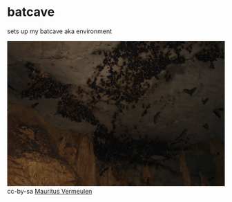 # batcave
sets up my batcave aka environment

![batcave](batcave.jpg)
cc-by-sa [Mauritus Vermeulen](https://www.flickr.com/photos/mvvermeulen/3226279796/in/photolist-5V6wzJ-5LCFpz-5LCPG2-5L41Us-6a4w65-8E8Pk8-5LGWeJ-oxYVSA-4h98K9-5LH5HY-g7RRUa-8WcSBY-5LGWbE-pBbNwX-oBTkRV-eYU8zt-eZ6xuw-eYU98M-eZ6DsJ-eYUgfe-eYUd2Z-eZ6tEj-6P8TxG-5LCPzK-bvVfZp-5LCFnx-5LGWdj-qFz1sp-yrJDx-dSBd3-cBK1aq-5LGWnh-5LGWow-5L42uS-c61cow-j5No4K-buFs89-5L43zb-5jkWap-7CoCZG-oskTws-5LGWfL-cMxFMu-2LUBtu-ejjv61-yrJME-2i2kmj-j5ZqQ4-5LCFon-9h1k1W)
